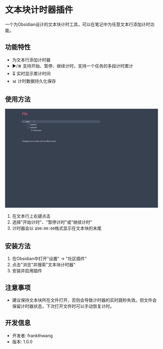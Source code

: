 # 文本块计时器插件

一个为Obsidian设计的文本块计时工具，可以在笔记中为任意文本行添加计时功能。

## 功能特性

- 为文本行添加计时器
- ▶️/⏸️ 支持开始、暂停、继续计时，支持一个任务的多段计时累计
- ⏳ 实时显示累计时间
- 📊 计时数据持久化保存

## 使用方法
![](https://github.com/wth461694678/text-block-timer/blob/main/readme_1.gif)
1. 在文本行上右键点击
2. 选择"开始计时"、"暂停计时"或"继续计时"
3. 计时器会以 `⏳00:00:00`格式显示在文本块的末尾

## 安装方法

1. 在Obsidian中打开"设置" → "社区插件"
2. 点击"浏览"并搜索"文本块计时器"
3. 安装并启用插件

## 注意事项

- 建议保持文本块所在文件打开，否则会导致计时器的实时跳秒失效。但文件会保留计时器状态，下次打开文件时可以手动恢复计时。

## 开发信息

- 开发者: frankthwang
- 版本: 1.0.0
